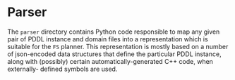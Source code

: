 
# Parser

The `parser` directory contains Python code responsible
to map any given pair of PDDL instance and domain files into a representation
which is suitable for the `FS` planner. This representation is mostly based
on a number of json-encoded data structures that define the particular PDDL instance,
along with (possibly) certain automatically-generated C++ code, when
externally- defined symbols are used.

